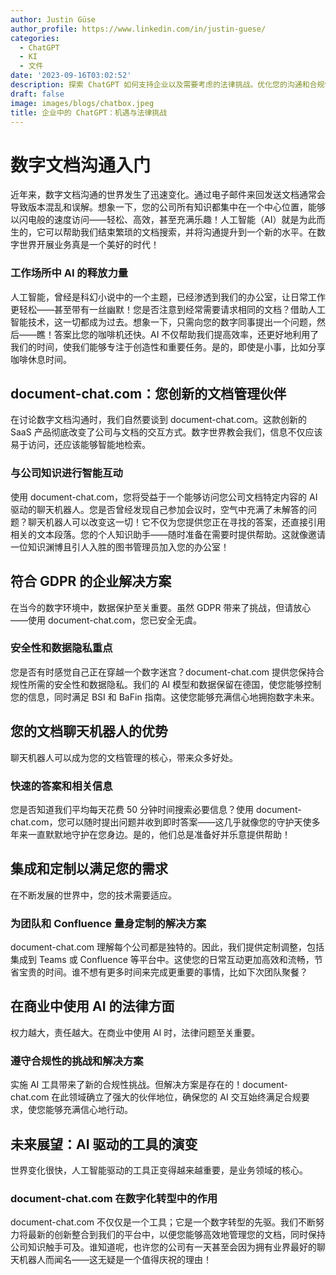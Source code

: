 ```yaml
---
author: Justin Güse
author_profile: https://www.linkedin.com/in/justin-guese/
categories:
  - ChatGPT
  - KI
  - 文件
date: '2023-09-16T03:02:52'
description: 探索 ChatGPT 如何支持企业以及需要考虑的法律挑战。优化您的沟通和合规性！
draft: false
image: images/blogs/chatbox.jpeg
title: 企业中的 ChatGPT：机遇与法律挑战
---
```


# 数字文档沟通入门

近年来，数字文档沟通的世界发生了迅速变化。通过电子邮件来回发送文档通常会导致版本混乱和误解。想象一下，您的公司所有知识都集中在一个中心位置，能够以闪电般的速度访问——轻松、高效，甚至充满乐趣！人工智能（AI）就是为此而生的，它可以帮助我们结束繁琐的文档搜索，并将沟通提升到一个新的水平。在数字世界开展业务真是一个美好的时代！

### 工作场所中 AI 的释放力量

人工智能，曾经是科幻小说中的一个主题，已经渗透到我们的办公室，让日常工作更轻松——甚至带有一丝幽默！您是否注意到经常需要请求相同的文档？借助人工智能技术，这一切都成为过去。想象一下，只需向您的数字同事提出一个问题，然后——瞧！答案比您的咖啡机还快。AI 不仅帮助我们提高效率，还更好地利用了我们的时间，使我们能够专注于创造性和重要任务。是的，即使是小事，比如分享咖啡休息时间。

## document-chat.com：您创新的文档管理伙伴

在讨论数字文档沟通时，我们自然要谈到 document-chat.com。这款创新的 SaaS 产品彻底改变了公司与文档的交互方式。数字世界教会我们，信息不仅应该易于访问，还应该能够智能地检索。

### 与公司知识进行智能互动

使用 document-chat.com，您将受益于一个能够访问您公司文档特定内容的 AI 驱动的聊天机器人。您是否曾经发现自己参加会议时，空气中充满了未解答的问题？聊天机器人可以改变这一切！它不仅为您提供您正在寻找的答案，还直接引用相关的文本段落。您的个人知识助手——随时准备在需要时提供帮助。这就像邀请一位知识渊博且引人入胜的图书管理员加入您的办公室！

## 符合 GDPR 的企业解决方案

在当今的数字环境中，数据保护至关重要。虽然 GDPR 带来了挑战，但请放心——使用 document-chat.com，您已安全无虞。

### 安全性和数据隐私重点

您是否有时感觉自己正在穿越一个数字迷宫？document-chat.com 提供您保持合规性所需的安全性和数据隐私。我们的 AI 模型和数据保留在德国，使您能够控制您的信息，同时满足 BSI 和 BaFin 指南。这使您能够充满信心地拥抱数字未来。

## 您的文档聊天机器人的优势

聊天机器人可以成为您的文档管理的核心，带来众多好处。

### 快速的答案和相关信息

您是否知道我们平均每天花费 50 分钟时间搜索必要信息？使用 document-chat.com，您可以随时提出问题并收到即时答案——这几乎就像您的守护天使多年来一直默默地守护在您身边。是的，他们总是准备好并乐意提供帮助！

## 集成和定制以满足您的需求

在不断发展的世界中，您的技术需要适应。

### 为团队和 Confluence 量身定制的解决方案

document-chat.com 理解每个公司都是独特的。因此，我们提供定制调整，包括集成到 Teams 或 Confluence 等平台中。这使您的日常互动更加高效和流畅，节省宝贵的时间。谁不想有更多时间来完成更重要的事情，比如下次团队聚餐？

## 在商业中使用 AI 的法律方面

权力越大，责任越大。在商业中使用 AI 时，法律问题至关重要。

### 遵守合规性的挑战和解决方案

实施 AI 工具带来了新的合规性挑战。但解决方案是存在的！document-chat.com 在此领域确立了强大的伙伴地位，确保您的 AI 交互始终满足合规要求，使您能够充满信心地行动。

## 未来展望：AI 驱动的工具的演变

世界变化很快，人工智能驱动的工具正变得越来越重要，是业务领域的核心。

### document-chat.com 在数字化转型中的作用

document-chat.com 不仅仅是一个工具；它是一个数字转型的先驱。我们不断努力将最新的创新整合到我们的平台中，以便您能够高效地管理您的文档，同时保持公司知识触手可及。谁知道呢，也许您的公司有一天甚至会因为拥有业界最好的聊天机器人而闻名——这无疑是一个值得庆祝的理由！
